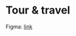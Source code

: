 # Tour & travel

Figma: [link](https://www.figma.com/file/hnbYUarr3SWDyVphXrENCi/tour-and-travel?node-id=0%3A1&t=CnBrBr3EV6p3YARl-0)
